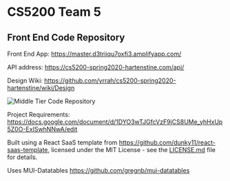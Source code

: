# CS5200 Team 5 
## Front End Code Repository

Front End App: https://master.d3triiqu7oxfi3.amplifyapp.com/

API address: https://cs5200-spring2020-hartenstine.com/api/

Design Wiki: https://github.com/yrrah/cs5200-spring2020-hartenstine/wiki/Design

![Middle Tier Code Repository](https://github.com/yrrah/cs5200-spring2020-hartenstine "Middle Tier Code Repository")

Project Requirements: https://docs.google.com/document/d/1DYO3wTJGfcVzF9jCS8UMe_yhHxUp5Z0O-ExISwhNNwA/edit

Built using a React SaaS template from https://github.com/dunky11/react-saas-template, licensed under the MIT License - see the [LICENSE.md](https://github.com/dunky11/react-saas-template/blob/master/LICENSE) file for details.

Uses MUI-Datatables https://github.com/gregnb/mui-datatables
